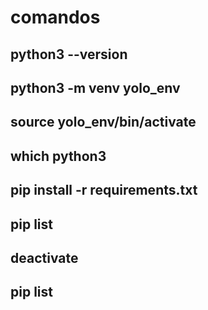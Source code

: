 # comandos
## python3 --version

## python3 -m venv yolo_env

## source yolo_env/bin/activate

## which python3

## pip install -r requirements.txt

## pip list

## deactivate

## pip list
